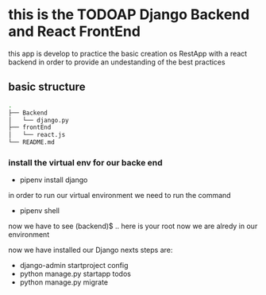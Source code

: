 # this is the TODOAP Django Backend and React FrontEnd

this app is develop to practice the basic creation os RestApp with a react backend
in order to provide an undestanding of the best practices

## basic structure


```bash
.
├── Backend
│   └── django.py
├── frontEnd
│   └── react.js
└── README.md
```
### install the virtual env for our backe end 

- pipenv install django

 in order to run our virtual environment we need to run the command 
 
- pipenv shell

now we have to see (backend)$ .. here is your root now we are alredy in our environment

now we have installed our Django nexts steps are:

- django-admin startproject config
- python manage.py startapp todos
- python manage.py  migrate


